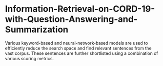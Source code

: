 # Information-Retrieval-on-CORD-19-with-Question-Answering-and-Summarization
Various keyword-based and neural-network-based models are used to efficiently reduce the search space and find relevant sentences from the vast corpus. These sentences are further shortlisted using a combination of various scoring metrics.
